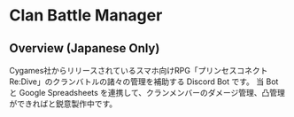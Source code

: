 # Clan Battle Manager

## Overview (Japanese Only)

Cygames社からリリースされているスマホ向けRPG「プリンセスコネクト Re:Dive」のクランバトルの諸々の管理を補助する Discord Bot です。
当 Bot と Google Spreadsheets を連携して、クランメンバーのダメージ管理、凸管理ができればと鋭意製作中です。
